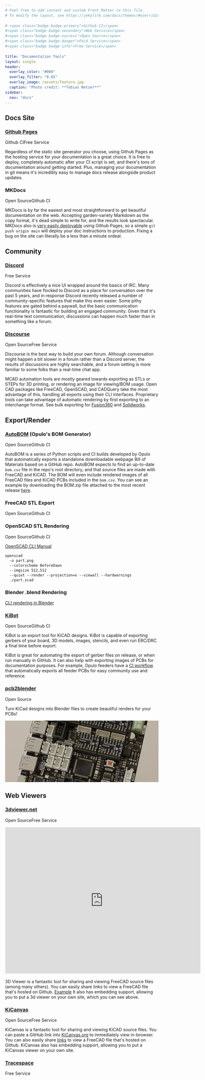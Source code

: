 ```yaml
---
# Feel free to add content and custom Front Matter to this file.
# To modify the layout, see https://jekyllrb.com/docs/themes/#overriding-theme-defaults

# <span class="badge badge-primary">Github CI</span>
#<span class="badge badge-secondary">Web Service</span>
#<span class="badge badge-success">Open Source</span>
#<span class="badge badge-danger">Paid Service</span>
#<span class="badge badge-info">Free Service</span>

title: "Documentation Tools"
layout: single
header:
  overlay_color: "#000"
  overlay_filter: "0.65"
  overlay_image: /assets/feature.jpg
  caption: "Photo credit: **Tobias Netzer**"
sidebar:
  nav: "docs"
---
```


## Docs Site

### [Github Pages](https://pages.github.com/)
<span class="badge badge-primary">Github CI</span><span class="badge badge-info">Free Service</span>

Regardless of the static site generator you choose, using Github Pages as the hosting service for your documentation is a great choice. It is free to deploy, completely automatic after your CI script is set, and there's tons of documentation around getting started. Plus, managing your documentation in git means it's incredibly easy to manage docs release alongside product updates.

### MKDocs
<span class="badge badge-success">Open Source</span><span class="badge badge-primary">Github CI</span>

MKDocs is by far the easiest and most straightforward to get beautiful documentation on the web. Accepting garden-variety Markdown as the copy format, it's dead simple to write for, and the results look spectacular. MKDocs also is [very easily deployable](https://github.com/opulo-inc/docs/blob/main/.github/workflows/ci.yaml) using Github Pages, so a simple `git push origin main` will deploy your doc instructions to production. Fixing a bug on the site can literally be a less than a minute ordeal.

## Community

### [Discord](https://discord.com/)
<span class="badge badge-info">Free Service</span>

Discord is effectively a nice UI wrapped around the basics of IRC. Many communities have flocked to Discord as a place for conversation over the past 5 years, and in response Discord recently released a number of community-specific features that make this even easier. Some pithy features are gated behind a paywall, but the basic communication functionality is fantastic for building an engaged community. Given that it's real-time text communication, discussions can happen much faster than in something like a forum.

### [Discourse](https://www.discourse.org/)
<span class="badge badge-success">Open Source</span><span class="badge badge-info">Free Service</span>

Discourse is the best way to build your own forum. Although conversation might happen a bit slower in a forum rather than a Discord server, the results of discussions are highly searchable, and a forum setting is more familiar to some folks than a real-time chat app.


MCAD automation tools are mostly geared towards exporting as STLs or STEPs for 3D printing, or rendering an image for viewing/BOM usage. Open CAD packages like FreeCAD, OpenSCAD, and CADQuery take the most advantage of this, handling all exports using their CLI interfaces. Proprietary tools can take advantage of automatic rendering by first exporting to an interchange format. See bulk exporting for [Fusion360](https://www.autodesk.com/support/technical/article/caas/sfdcarticles/sfdcarticles/How-to-export-specific-bodies-in-a-file-to-a-STEP-file-from-Fusion-360.html) and [Solidworks](https://help.solidworks.com/2023/english/WhatsNew/c_wn2023_import_export_assembly_step.htm?id=4dca041efcda481ca1e9f214d4725333#:~:text=You%20can%20export%20large%20SOLIDWORKS,assemblies%20as%20atomic%20STEP%20files.).


## Export/Render

### [AutoBOM](https://github.com/opulo-inc/lumenpnp/blob/main/.github/workflows/export-bom.yaml) (Opulo's BOM Generator)
<span class="badge badge-success">Open Source</span><span class="badge badge-primary">Github CI</span>

AutoBOM is a series of Python scripts and CI builds developed by Opulo that automatically exports a standalone downloadable webpage Bill of Materials based on a GitHub repo. AutoBOM expects to find an up-to-date `bom.csv` file in the repo's root directory, and that source files are made with FreeCAD and KiCAD. The BOM will even include rendered images of all FreeCAD files and KiCAD PCBs included in the `bom.csv`. You can see an example by downloading the BOM.zip file attached to the most recent release [here](https://github.com/opulo-inc/feeder/releases/).

### FreeCAD STL Export
<span class="badge badge-success">Open Source</span><span class="badge badge-primary">Github CI</span>

### OpenSCAD STL Rendering
<span class="badge badge-success">Open Source</span><span class="badge badge-primary">Github CI</span>

[OpenSCAD CLI Manual](https://en.wikibooks.org/wiki/OpenSCAD_User_Manual/Using_OpenSCAD_in_a_command_line_environment)

```
openscad 
  -o part.png
  --colorscheme BeforeDawn
  --imgsize 512,512
  --quiet --render --projection=o --viewall --hardwarnings
  ./part.scad
```

### Blender .blend Rendering

[CLI rendering in Blender](https://docs.blender.org/manual/en/latest/advanced/command_line/render.html)

### [KiBot](https://github.com/INTI-CMNB/KiBot)
<span class="badge badge-success">Open Source</span><span class="badge badge-primary">Github CI</span>

KiBot is an export tool for KiCAD designs. KiBot is capable of exporting gerbers of your board, 3D models, images, stencils, and even run ERC/DRC a final time before export.

KiBot is great for automating the export of gerber files on release, or when run manually in GitHub. It can also help with exporting images of PCBs for documentation purposes. For example, Opulo feeders have a [CI workflow](https://github.com/opulo-inc/feeder/blob/main/.github/workflows/export-ecad.yaml) that automatically exports all feeder PCBs for easy community use and reference.

### [pcb2blender](https://github.com/30350n/pcb2blender)
<span class="badge badge-success">Open Source</span>

Turn KiCad designs into Blender files to create beautiful renders for your PCBs!

![pcb2blender example](assets/pcb2blender_example.webp)

## Web Viewers

### [3dviewer.net](https://3dviewer.net/)
<span class="badge badge-success">Open Source</span><span class="badge badge-info">Free Service</span>

<iframe width="640" height="480" style="border:1px solid #eeeeee;" src="https://3dviewer.net/embed.html#model=https://raw.githubusercontent.com/opulo-inc/lumenpnp/main/pnp/cad/FDM/back-leg.FCStd$camera=-217.09205,134.93892,8.02837,-34.00000,0.00000,-85.00000,0.00000,1.00000,0.00000,45.00000$projectionmode=perspective$envsettings=fishermans_bastion,off$backgroundcolor=255,255,255,255$defaultcolor=200,200,200$defaultlinecolor=100,100,100$edgesettings=off,0,0,0,1"></iframe>

3D Viewer is a fantastic tool for sharing and viewing FreeCAD source files (among many others). You can easily share links to view a FreeCAD file that's hosted on Github. [Example](https://3dviewer.net/#model=https://github.com/opulo-inc/lumenpnp/blob/main/pnp/cad/FDM/back-leg.FCStd) It also has embedding support, allowing you to put a 3d viewer on your own site, which you can see above.




### [KiCanvas](https://kicanvas.org/)
<span class="badge badge-success">Open Source</span><span class="badge badge-info">Free Service</span>

KiCanvas is a fantastic tool for sharing and viewing KiCAD source files. You can paste a GitHub link into [KiCanvas.org](https://kicanvas.org/) to immediately view in-browser. You can also easily share [links](https://kicanvas.org/?github=https%3A%2F%2Fgithub.com%2Fopulo-inc%2Ffeeder%2Ftree%2Fmain%2Fpcb%2Fmobo) to view a FreeCAD file that's hosted on Github. KiCanvas also has embedding support, allowing you to put a KiCanvas viewer on your own site.

<kicanvas-embed src="https://raw.githubusercontent.com/opulo-inc/lumenpnp/main/pnp/pcb/mobo/mobo.kicad_pcb" controls="basic"> </kicanvas-embed>


### [Tracespace](https://tracespace.io/view/)
<span class="badge badge-info">Free Service</span>

